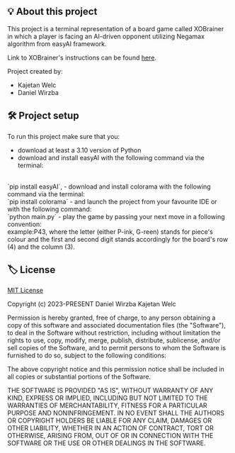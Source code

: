 ## 💡 About this project

This project is a terminal representation of a board game called XOBrainer in which a player is facing an AI-driven opponent utilizing Negamax algorithm from easyAI framework.

Link to XOBrainer's instructions can be found [here](https://opensource.org/licenses/MIT).

Project created by:
- Kajetan Welc
- Daniel Wirzba

## 🛠️ Project setup
To run this project make sure that you:
- download at least a 3.10 version of Python
- download and install easyAI with the following command via the terminal:
<br />
`pip install easyAI`,
- download and install colorama with the following command via the terminal:
<br />
`pip install colorama`
- and launch the project from your favourite IDE or with the following command:
<br />
`python main.py`
- play the game by passing your next move in a following convention:
<br />
example:P43,
where the letter (either P-ink, G-reen) stands for piece's colour and the first and second digit
stands accordingly for the board's row (4) and the column (3).



## 🏷️ License
[MIT License](https://opensource.org/licenses/MIT)

Copyright (c) 2023-PRESENT Daniel Wirzba Kajetan Welc

Permission is hereby granted, free of charge, to any person obtaining a copy of
this software and associated documentation files (the "Software"), to deal in
the Software without restriction, including without limitation the rights to
use, copy, modify, merge, publish, distribute, sublicense, and/or sell copies of
the Software, and to permit persons to whom the Software is furnished to do so,
subject to the following conditions:

The above copyright notice and this permission notice shall be included in all
copies or substantial portions of the Software.

THE SOFTWARE IS PROVIDED "AS IS", WITHOUT WARRANTY OF ANY KIND, EXPRESS OR
IMPLIED, INCLUDING BUT NOT LIMITED TO THE WARRANTIES OF MERCHANTABILITY, FITNESS
FOR A PARTICULAR PURPOSE AND NONINFRINGEMENT. IN NO EVENT SHALL THE AUTHORS OR
COPYRIGHT HOLDERS BE LIABLE FOR ANY CLAIM, DAMAGES OR OTHER LIABILITY, WHETHER
IN AN ACTION OF CONTRACT, TORT OR OTHERWISE, ARISING FROM, OUT OF OR IN
CONNECTION WITH THE SOFTWARE OR THE USE OR OTHER DEALINGS IN THE SOFTWARE.
